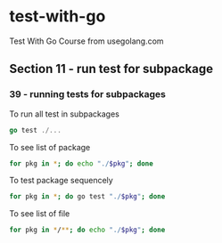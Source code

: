 # test-with-go
Test With Go Course from usegolang.com

## Section 11 - run test for subpackage

### 39 - running tests for subpackages
To run all test in subpackages

```go
go test ./...
```

To see list of package
```sh
for pkg in *; do echo "./$pkg"; done
```

To test package sequencely
```sh
for pkg in *; do go test "./$pkg"; done 
```

To see list of file
```sh
for pkg in */**; do echo "./$pkg"; done
```